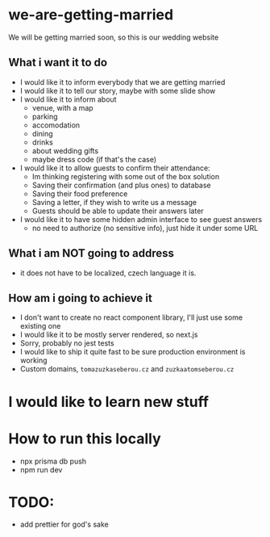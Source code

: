 # we-are-getting-married
We will be getting married soon, so this is our wedding website

## What i want it to do
* I would like it to inform everybody that we are getting married
* I would like it to tell our story, maybe with some slide show
* I would like it to inform about
  * venue, with a map
  * parking
  * accomodation
  * dining
  * drinks
  * about wedding gifts
  * maybe dress code (if that's the case)
* I would like it to allow guests to confirm their attendance:
  * Im thinking registering with some out of the box solution
  * Saving their confirmation (and plus ones) to database
  * Saving their food preference
  * Saving a letter, if they wish to write us a message
  * Guests should be able to update their answers later
* I would like it to have some hidden admin interface to see guest answers
  * no need to authorize (no sensitive info), just hide it under some URL

## What i am NOT going to address
* it does not have to be localized, czech language it is.

## How am i going to achieve it
* I don't want to create no react component library, I'll just use some existing one
* I would like it to be mostly server rendered, so next.js
* Sorry, probably no jest tests
* I would like to ship it quite fast to be sure production environment is working
* Custom domains, `tomazuzkaseberou.cz` and `zuzkaatomseberou.cz`

# I would like to learn new stuff

# How to run this locally
* npx prisma db push
* npm run dev

# TODO: 
* add prettier for god's sake